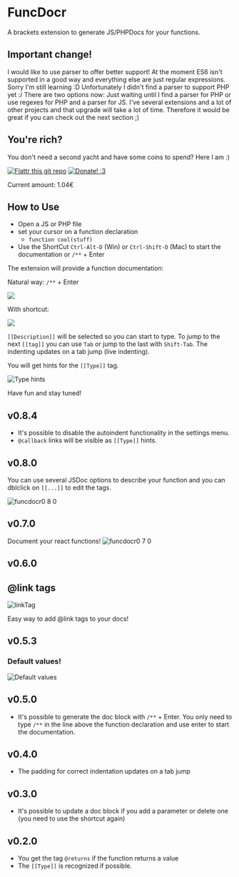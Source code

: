 # FuncDocr

A brackets extension to generate JS/PHPDocs for your functions.

## Important change!
I would like to use parser to offer better support! At the moment ES6 isn't supported in a good way and everything else are just regular expressions. Sorry I'm still learning :D
Unfortunately I didn't find a parser to support PHP yet :/
There are two options now:
Just waiting until I find a parser for PHP or use regexes for PHP and a parser for JS.
I've several extensions and a lot of other projects and that upgrade will take a lot of time. Therefore it would be great if you can check out the next section ;)

## You're rich?
You don't need a second yacht and have some coins to spend? Here I am :)

[![Flattr this git repo](http://api.flattr.com/button/flattr-badge-large.png)](https://flattr.com/submit/auto?user_id=Wikunia&url=https://github.com/Wikunia/brackets-FuncDocr&title=Brackets-FuncDocr&language=javascript&tags=github&category=software)
[![Donate! :3](https://www.paypalobjects.com/en_US/GB/i/btn/btn_donateCC_LG.gif)](https://www.paypal.com/cgi-bin/webscr?cmd=_s-xclick&hosted_button_id=B5VQXWCZXYN2W)

Current amount: 1.04€ 

## How to Use
* Open a JS or PHP file
* set your cursor on a function declaration
	* `function cool(stuff)`
* Use the ShortCut `Ctrl-Alt-D` (Win) or `Ctrl-Shift-D` (Mac) to start the documentation or `/**` + Enter


The extension will provide a function documentation:

Natural way: `/**` + Enter

![](https://cloud.githubusercontent.com/assets/4931746/4238565/c820925e-39d9-11e4-998b-693c25b3a5b1.gif)

With shortcut:

![](https://cloud.githubusercontent.com/assets/4931746/4141317/f9303404-33ac-11e4-8e3c-c72925b4e550.gif)



`[[Description]]` will be selected so you can start to type. To jump to the next `[[tag]]` you can use `Tab` or jump to the last with `Shift-Tab`. The indenting updates on a tab jump (live indenting).

You will get hints for the `[[Type]]` tag.

![Type hints](https://cloud.githubusercontent.com/assets/4931746/3998983/b3eba9ba-294c-11e4-988b-4330735635fd.png)

Have fun and stay tuned!





## v0.8.4

- It's possible to disable the autoindent functionality in the settings menu.
- `@callback` links will be visible as `[[Type]]` hints.

## v0.8.0
You can use several JSDoc options to describe your function
and you can dblclick on `[[...]]` to edit the tags.

![funcdocr0 8 0](https://cloud.githubusercontent.com/assets/4931746/5670323/2c266c44-977f-11e4-8683-6b1923c66edf.gif)


## v0.7.0
Document your react functions!
![funcdocr0 7 0](https://cloud.githubusercontent.com/assets/4931746/5670498/a3024bf2-9780-11e4-8bd9-448ef4f04496.gif)


## v0.6.0
## @link tags

![linkTag](https://cloud.githubusercontent.com/assets/4931746/5079729/78a7cc3e-6eb7-11e4-8502-7718bf7c0c97.gif)

Easy way to add @link tags to your docs!

## v0.5.3
### Default values!

![Default values](https://cloud.githubusercontent.com/assets/4931746/4649697/18f8859c-548d-11e4-9f86-9a9a669b71f2.gif)

## v0.5.0
+ It's possible to generate the doc block with `/**` + Enter. You only need to type `/**` in the line above the function declaration and use enter to start the documentation.

## v0.4.0
+ The padding for correct indentation updates on a tab jump

## v0.3.0
+ It's possible to update a doc block if you add a parameter or delete one (you need to use the shortcut again)

## v0.2.0
+ You get the tag `@returns` if the function returns a value
+ The `[[Type]]` is recognized if possible.

